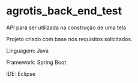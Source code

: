 # agrotis_back_end_test
API para ser utilizada na construção de uma tela


Projeto criado com base nos requisitos solicitados.

Linguagem: Java

Framework: Spring Boot

IDE: Eclipse
